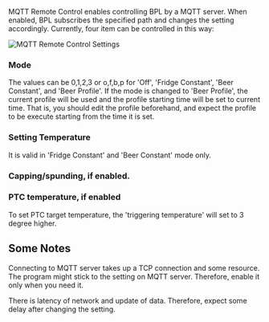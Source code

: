 MQTT Remote Control enables controlling BPL by a MQTT server. When enabled, BPL subscribes the specified path and changes the setting accordingly.
Currently, four item can be controlled in this way:

![MQTT Remote Control Settings](https://github.com/vitotai/BrewPiLess/blob/v35pre/img/mqtt.remote.jpg?raw=true)

### Mode
The values can be 0,1,2,3 or o,f,b,p for 'Off', 'Fridge Constant', 'Beer Constant', and 'Beer Profile'.
If the mode is changed to 'Beer Profile', the current profile will be used and the profile starting time will be set to current time. That is, you should edit the profile beforehand, and expect the profile to be execute starting from the time it is set.

### Setting Temperature
It is valid in 'Fridge Constant' and 'Beer Constant' mode only.

### Capping/spunding, if enabled.
### PTC temperature, if enabled
To set PTC target temperature, the 'triggering temperature' will set to 3 degree higher.

## Some Notes
Connecting to MQTT server takes up a TCP connection and some resource. The program might stick to the setting on MQTT server. Therefore, enable it only when you need it.

There is latency of network and update of data. Therefore, expect some delay after changing the setting.